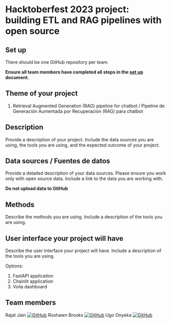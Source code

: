 # Hacktoberfest 2023 project: building ETL and RAG pipelines with open source

## Set up

There should be one GitHub repository per team.

**Ensure all team members have completed all steps in the [set up](setup.md) document.**

## Theme of your project

1. Retrieval Augmented Generation (RAG) pipeline for chatbot / Pipeline de Generación Aumentada por Recuperación (RAG) para chatbot

## Description

Provide a description of your project. Include the data sources you are using, the tools you are using, and the expected outcome of your project.

## Data sources / Fuentes de datos

Provide a detailed description of your data sources. Please ensure you work only with open source data. Include a link to the data you are working with.

**Do not upload data to GitHub**

## Methods

Describe the methods you are using. Include a description of the tools you are using.

## User interface your project will have

Describe the user interface your project will have. Include a description of the tools you are using.

Options:

1. FastAPI application
2. Chainlit application
3. Voila dashboard

## Team members

Rajat Jain [![GitHub](https://img.shields.io/badge/GitHub-rajatmjain-blue?logo=github)](https://github.com/rajatmjain)
Roshawn Brooks [![GitHub](https://img.shields.io/badge/GitHub-rbrooks95-blue?logo=github)](https://github.com/rbrooks95)
Ugo Onyeka [![GitHub](https://img.shields.io/badge/GitHub-YourGitHubID-blue?logo=github)](https://github.com/YourGitHubID)
